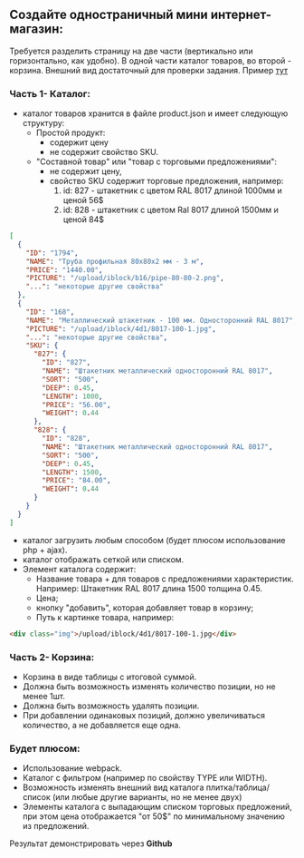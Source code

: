 ## Создайте одностраничный мини интернет-магазин:

Требуется разделить страницу на две части (вертикально или горизонтально, как удобно). В одной части каталог товаров, во второй - корзина.
Внешний вид достаточный для проверки задания. Пример [тут](https://github.com/Vistegra/test-js/blob/master/result.JPG)

### Часть 1- Каталог:

- каталог товаров хранится в файле product.json и имеет следующую структуру:
  * Простой продукт:
    * содержит цену
    * не содержит свойство SKU.
  * "Составной товар" или "товар с торговыми предложениями":
    * не содержит цену,
    * свойство SKU содержит торговые предложения, например:
      1. id: 827 - штакетник c цветом RAL 8017 длиной 1000мм и ценой 56$
      2. id: 828 - штакетник с цветом Ral 8017 длиной 1500мм и ценой 84$

```json
[
  {
    "ID": "1794",
    "NAME": "Труба профильная 80х80х2 мм - 3 м",
    "PRICE": "1440.00",
    "PICTURE": "/upload/iblock/b16/pipe-80-80-2.png",
    "...": "некоторые другие свойства"
  },
  {
    "ID": "168",
    "NAME": "Металлический штакетник - 100 мм. Односторонний RAL 8017",
    "PICTURE": "/upload/iblock/4d1/8017-100-1.jpg",
    "...": "некоторые другие свойства",
    "SKU": {
      "827": {
        "ID": "827",
        "NAME": "Штакетник металлический односторонний RAL 8017",
        "SORT": "500",
        "DEEP": 0.45,
        "LENGTH": 1000,
        "PRICE": "56.00",
        "WEIGHT": 0.44
      },
      "828": {
        "ID": "828",
        "NAME": "Штакетник металлический односторонний RAL 8017",
        "SORT": "500",
        "DEEP": 0.45,
        "LENGTH": 1500,
        "PRICE": "84.00",
        "WEIGHT": 0.44
      }
    }
  }
]
```

- каталог загрузить любым способом (будет плюсом использование php + ajax).
- каталог отображать сеткой или списком.
- Элемент каталога содержит:
  * Название товара + для товаров с предложениями характеристик. Например: Штакетник RAL 8017 длина 1500 толщина 0.45.
  * Цена;
  * кнопку "добавить", которая добавляет товар в корзину;
  * Путь к картинке товара, например:
```html
<div class="img">/upload/iblock/4d1/8017-100-1.jpg</div>
```

### Часть 2- Корзина:

- Корзина в виде таблицы с итоговой суммой.
- Должна быть возможность изменять количество позиции, но не менее 1шт.
- Должна быть возможность удалять позиции.
- При добавлении одинаковых позиций, должно увеличиваться количество, а не добавляется еще одна.

### Будет плюсом:

- Использование webpack.
- Каталог с фильтром (например по свойству TYPE или WIDTH).
- Возможность изменять внешний вид каталога плитка/таблица/список (или любые другие варианты, но не менее двух)
- Элементы каталога с выпадающим списком торговых предложений, при этом цена отображается "от 50$" по минимальному значению из предложений.

Результат демонстрировать через **Github**
